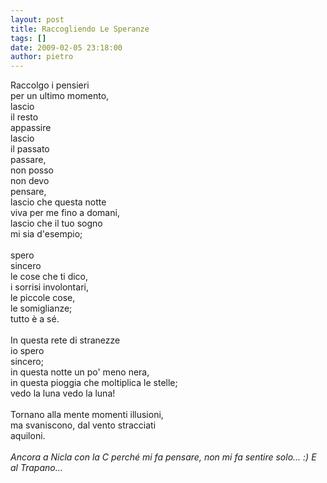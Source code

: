```yaml
---
layout: post
title: Raccogliendo Le Speranze
tags: []
date: 2009-02-05 23:18:00
author: pietro
---
```

Raccolgo i pensieri<br/>per un ultimo momento,<br/>lascio<br/>il resto<br/>appassire<br/>lascio<br/>il passato<br/>passare,<br/>non posso<br/>non devo<br/>pensare,<br/>lascio che questa notte<br/>viva per me fino a domani,<br/>lascio che il tuo sogno<br/>mi sia d'esempio;<br/><br/>spero<br/>sincero<br/>le cose che ti dico,<br/>i sorrisi involontari,<br/>le piccole cose,<br/>le somiglianze;<br/>tutto è a sé.<br/><br/>In questa rete di stranezze<br/>io spero<br/>sincero;<br/>in questa notte un po' meno nera,<br/>in questa pioggia che moltiplica le stelle;<br/>vedo la luna vedo la luna!<br/><br/>Tornano alla mente momenti illusioni,<br/>ma svaniscono, dal vento stracciati<br/>aquiloni.<br/><br/><span style="font-style: italic">Ancora a Nicla con la C perché mi fa pensare, non mi fa sentire solo... :) E al Trapano...</span>
